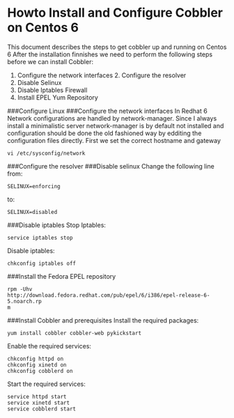 # Howto Install and Configure Cobbler on Centos 6

This document describes the steps to get cobbler up and running on Centos 6
After the installation finnishes we need to perform the following steps before we can install Cobbler:

1. Configure the network interfaces 2. Configure the resolver
3. Disable Selinux
4. Disable Iptables Firewall
5. Install EPEL Yum Repository

###Configure Linux
###Configure the network interfaces
In Redhat 6 Network configurations are handled by network-manager. Since I always install a minimalistic server network-manager is by default not installed and configuration should be done the old fashioned way by edditing the configuration files directly.
First we set the correct hostname and gateway

```
vi /etc/sysconfig/network
```

###Configure the resolver
###Disable selinux
Change the following line from:
```
SELINUX=enforcing

```
to:

```
SELINUX=disabled
```

###Disable iptables
Stop Iptables:
```
service iptables stop
```

Disable iptables:
```
chkconfig iptables off
```

###Install the Fedora EPEL repository
```
rpm -Uhv
http://download.fedora.redhat.com/pub/epel/6/i386/epel-release-6-5.noarch.rp
m
```

###Install Cobbler and prerequisites
Install the required packages:
```
yum install cobbler cobbler-web pykickstart
```

Enable the required services:
```
chkconfig httpd on
chkconfig xinetd on
chkconfig cobblerd on
```

Start the required services:
```
service httpd start
service xinetd start
service cobblerd start
```